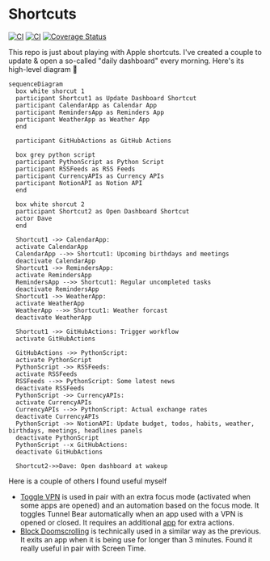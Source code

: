 # Shortcuts

[![CI](https://github.com/daverbk/shortcuts/actions/workflows/dashboard_update.yml/badge.svg)](https://github.com/daverbk/shortcuts/actions/workflows/dashboard_update.yml)
[![CI](https://github.com/daverbk/shortcuts/actions/workflows/test.yml/badge.svg)](https://github.com/daverbk/shortcuts/actions/workflows/test.yml)
[![Coverage Status](https://coveralls.io/repos/github/daverbk/shortcuts/badge.svg?branch=main)](https://coveralls.io/github/daverbk/shortcuts?branch=main)

This repo is just about playing with Apple shortcuts. I've created a couple to update & open a so-called "daily dashboard" every
morning. Here's its high-level diagram 🧜‍ 

```mermaid
sequenceDiagram
  box white shorcut 1
  participant Shortcut1 as Update Dashboard Shortcut
  participant CalendarApp as Calendar App
  participant RemindersApp as Reminders App
  participant WeatherApp as Weather App
  end
  
  participant GitHubActions as GitHub Actions
  
  box grey python script 
  participant PythonScript as Python Script
  participant RSSFeeds as RSS Feeds
  participant CurrencyAPIs as Currency APIs
  participant NotionAPI as Notion API 
  end
  
  box white shorcut 2
  participant Shortcut2 as Open Dashboard Shortcut
  actor Dave
  end
  
  Shortcut1 ->> CalendarApp: 
  activate CalendarApp
  CalendarApp -->> Shortcut1: Upcoming birthdays and meetings
  deactivate CalendarApp
  Shortcut1 ->> RemindersApp: 
  activate RemindersApp
  RemindersApp -->> Shortcut1: Regular uncompleted tasks 
  deactivate RemindersApp
  Shortcut1 ->> WeatherApp: 
  activate WeatherApp
  WeatherApp -->> Shortcut1: Weather forcast
  deactivate WeatherApp
  
  Shortcut1 ->> GitHubActions: Trigger workflow
  activate GitHubActions
  
  GitHubActions ->> PythonScript: 
  activate PythonScript
  PythonScript ->> RSSFeeds: 
  activate RSSFeeds
  RSSFeeds -->> PythonScript: Some latest news
  deactivate RSSFeeds
  PythonScript ->> CurrencyAPIs: 
  activate CurrencyAPIs
  CurrencyAPIs -->> PythonScript: Actual exchange rates
  deactivate CurrencyAPIs
  PythonScript ->> NotionAPI: Update budget, todos, habits, weather, birthdays, meetings, headlines panels
  deactivate PythonScript
  PythonScript --x GitHubActions: 
  deactivate GitHubActions
  
  Shortcut2->>Dave: Open dashboard at wakeup
```

Here is a couple of others I found useful myself

* [Toggle VPN](/exports/toggle-vpn.shortcut) is used in pair with an extra focus mode (activated when some apps are
  opened) and an automation based on the focus mode. It toggles Tunnel Bear automatically when an app used with a VPN is
  opened or closed. It requires an additional [app](https://apps.apple.com/by/app/actions/id1586435171) for extra
  actions.
* [Block Doomscrolling](/exports/block-doomscrolling.shortcut) is technically used in a similar way as the previous. It
  exits an app when it is being use for longer than 3 minutes. Found it really useful in pair with Screen Time.
